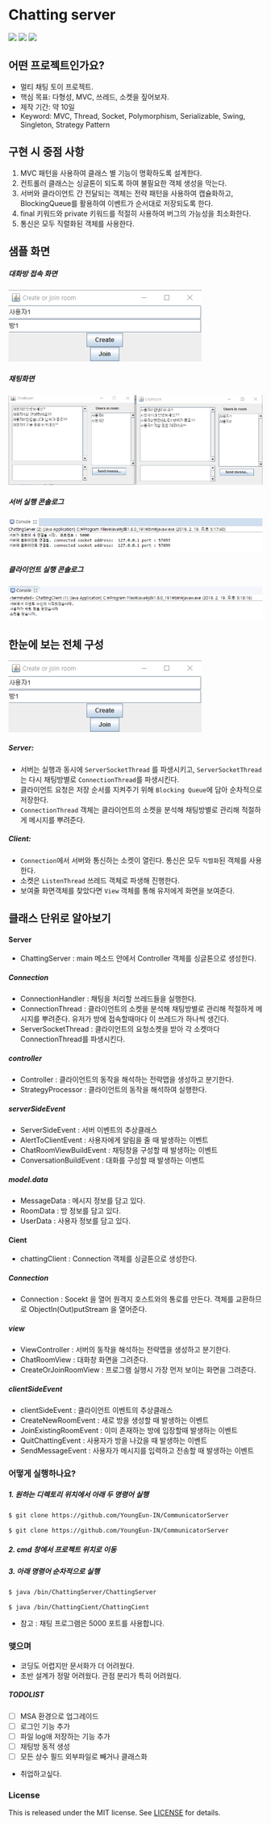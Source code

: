 # Chatting server

<a href="#"><img src="https://img.shields.io/github/last-commit/1ilsang/java-mvc-chatting.svg?style=flat" /></a>
<a href="#"><img src="https://img.shields.io/github/languages/top/1ilsang/java-mvc-chatting.svg?colorB=yellow&style=flat" /></a>
<a href="#"><img src="https://img.shields.io/badge/license-MIT-green.svg" /></a>

## 어떤 프로젝트인가요?
- 멀티 채팅 토이 프로젝트.
- 핵심 목표: 다형성, MVC, 쓰레드, 소켓을 짚어보자.
- 제작 기간: 약 10일
- Keyword: MVC, Thread, Socket, Polymorphism, Serializable, Swing, Singleton, Strategy Pattern


## 구현 시 중점 사항
1. MVC 패턴을 사용하여 클래스 별 기능이 명확하도록 설계한다.
2. 컨트롤러 클래스는 싱글톤이 되도록 하여 불필요한 객체 생성을 막는다.
3. 서버와 클라이언트 간 전달되는 객체는 전략 패턴을 사용하여 캡슐화하고, BlockingQueue를 활용하여 이벤트가 순서대로 저장되도록 한다.
4. final 키워드와 private 키워드를 적절히 사용하여 버그의 가능성을 최소화한다.
5. 통신은 모두 직렬화된 객체를 사용한다.

## 샘플 화면
##### 대화방 접속 화면

<img src="img/welcome.png"  />

##### 채팅화면

<img src="img/chatting.png" />

##### 서버 실행 콘솔로그

<img src="img/server.png" />

##### 클라이언트 실행 콘솔로그

<img src="img/client.png" />

<br/>

## 한눈에 보는 전체 구성

<img src="img/welcome.png"  />

##### Server:
  - 서버는 실행과 동시에 `ServerSocketThread` 를 파생시키고, `ServerSocketThread`는 다시 채팅방별로 `ConnectionThread`를 파생시킨다.
  - 클라이언트 요청은 저장 순서를 지켜주기 위해 `Blocking Queue`에 담아 순차적으로 저장한다.
  - `ConnectionThread` 객체는 클라이언트의 소켓을 분석해 채팅방별로 관리해 적절하게 메시지를 뿌려준다.


##### Client: 
  - `Connection`에서 서버와 통신하는 소켓이 열린다. 통신은 모두 `직렬화`된 객체를 사용한다.
  - 소켓은 `ListenThread` 쓰레드 객체로 파생해 진행한다.
  - 보여줄 화면객체를 찾았다면  `View` 객체를 통해 유저에게 화면을 보여준다.


## 클래스 단위로 알아보기
#### Server
- ChattingServer : main 메소드 안에서 Controller 객체를 싱글톤으로 생성한다.

##### Connection
- ConnectionHandler : 채팅을 처리할 쓰레드들을 실행한다.
- ConnectionThread : 클라이언트의 소켓을 분석해 채팅방별로 관리해 적절하게 메시지를 뿌려준다. 유저가 방에 접속할때마다 이 쓰레드가 하나씩 생긴다.
- ServerSocketThread : 클라이언트의 요청소켓을 받아 각 소켓마다 ConnectionThread를 파생시킨다.
 
##### controller
- Controller : 클라이언트의 동작을 해석하는 전략맵을 생성하고 분기한다.
- StrategyProcessor : 클라이언트의 동작을 해석하여 실행한다.

##### serverSideEvent
- ServerSideEvent : 서버 이벤트의 추상클래스
- AlertToClientEvent : 사용자에게 알림을 줄 때 발생하는 이벤트
- ChatRoomViewBuildEvent : 채팅창을 구성할 때 발생하는 이벤트
- ConversationBuildEvent : 대화를 구성할 때 발생하는 이벤트

##### model.data
- MessageData : 메시지 정보를 담고 있다.
- RoomData : 방 정보를 담고 있다.
- UserData : 사용자 정보를 담고 있다.

#### Cient
- chattingClient : Connection 객체를 싱글톤으로 생성한다.

##### Connection
- Connection : Socekt 을 열어 원격지 호스트와의 통로를 만든다. 객체를 교환하므로 ObjectIn(Out)putStream 을 열어준다.

##### view
- ViewController : 서버의 동작을 해석하는 전략맵을 생성하고 분기한다.
- ChatRoomView : 대화창 화면을 그려준다.
- CreateOrJoinRoomView : 프로그램 실행시 가장 먼저 보이는 화면을 그려준다.
  
##### clientSideEvent 
- clientSideEvent : 클라이언트 이벤트의 추상클래스
- CreateNewRoomEvent : 새로 방을 생성할 때 발생하는 이벤트
- JoinExistingRoomEvent : 이미 존재하는 방에 입장할때 발생하는 이벤트
- QuitChattingEvent : 사용자가 방을 나갔을 때 발생하는 이벤트
- SendMessageEvent : 사용자가 메시지를 입력하고 전송할 때 발생하는 이벤트

### 어떻게 실행하나요?
##### 1. 원하는 디렉토리 위치에서 아래 두 명령어 실행
```
$ git clone https://github.com/YoungEun-IN/CommunicatorServer
```
```
$ git clone https://github.com/YoungEun-IN/CommunicatorServer
```
##### 2. cmd 창에서 프로젝트 위치로 이동
##### 3. 아래 명령어 순차적으로 실행
```
$ java /bin/ChattingServer/ChattingServer

```
```
$ java /bin/ChattingCient/ChattingCient

```
- 참고 : 채팅 프로그램은 5000 포트를 사용합니다.

### 맺으며
- 코딩도 어렵지만 문서화가 더 어려웠다.
- 초반 설계가 정말 어려웠다. 관점 분리가 특히 어려웠다.

##### TODOLIST
  - [ ] MSA 환경으로 업그레이드
  - [ ] 로그인 기능 추가
  - [ ] 파일 log애 저장하는 기능 추가
  - [ ] 채팅방 동적 생성
  - [ ] 모든 상수 필드 외부파일로 빼거나 클래스화
- 취업하고싶다.

### License
This is released under the MIT license. See [LICENSE](LICENSE) for details.




